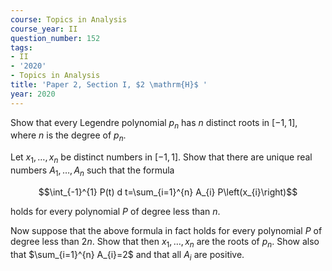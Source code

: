 ```yaml
---
course: Topics in Analysis
course_year: II
question_number: 152
tags:
- II
- '2020'
- Topics in Analysis
title: 'Paper 2, Section I, $2 \mathrm{H}$ '
year: 2020
---
```




Show that every Legendre polynomial $p_{n}$ has $n$ distinct roots in $[-1,1]$, where $n$ is the degree of $p_{n}$.

Let $x_{1}, \ldots, x_{n}$ be distinct numbers in $[-1,1]$. Show that there are unique real numbers $A_{1}, \ldots, A_{n}$ such that the formula

$$\int_{-1}^{1} P(t) d t=\sum_{i=1}^{n} A_{i} P\left(x_{i}\right)$$

holds for every polynomial $P$ of degree less than $n$.

Now suppose that the above formula in fact holds for every polynomial $P$ of degree less than $2 n$. Show that then $x_{1}, \ldots, x_{n}$ are the roots of $p_{n}$. Show also that $\sum_{i=1}^{n} A_{i}=2$ and that all $A_{i}$ are positive.